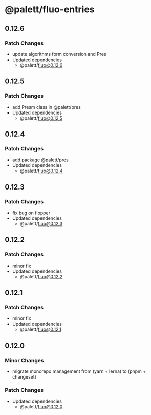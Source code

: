 # @palett/fluo-entries

## 0.12.6

### Patch Changes

- update algorithms form conversion and Pres
- Updated dependencies
  - @palett/fluo@0.12.6

## 0.12.5

### Patch Changes

- add Presm class in @palett/pres
- Updated dependencies
  - @palett/fluo@0.12.5

## 0.12.4

### Patch Changes

- add package @palett/pres
- Updated dependencies
  - @palett/fluo@0.12.4

## 0.12.3

### Patch Changes

- fix bug on flopper
- Updated dependencies
  - @palett/fluo@0.12.3

## 0.12.2

### Patch Changes

- minor fix
- Updated dependencies
  - @palett/fluo@0.12.2

## 0.12.1

### Patch Changes

- minor fix
- Updated dependencies
  - @palett/fluo@0.12.1

## 0.12.0

### Minor Changes

- migrate monorepo management from (yarn + lerna) to (pnpm + changeset)

### Patch Changes

- Updated dependencies
  - @palett/fluo@0.12.0
